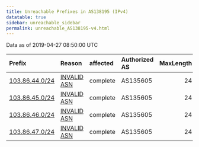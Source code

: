 ```yaml
---
title: Unreachable Prefixes in AS138195 (IPv4)
datatable: true
sidebar: unreachable_sidebar
permalink: unreachable_AS138195-v4.html
---
```


Data as of 2019-04-27 08:50:00 UTC


<div class="datatable-begin"></div>

| Prefix                                                 | Reason                                                                                                 | affected   | Authorized AS   |   MaxLength | Anchor                                       |   unreachable /24s |
|:-------------------------------------------------------|:-------------------------------------------------------------------------------------------------------|:-----------|:----------------|------------:|:---------------------------------------------|-------------------:|
| [103.86.44.0/24](https://stat.ripe.net/103.86.44.0/24) | [INVALID ASN](https://rpki-validator.ripe.net/announcement-preview?asn=AS138195&prefix=103.86.44.0/24) | complete   | AS135605        |          24 | [APNIC](unreachable_APNIC_RPKI_Root-v4.html) |                  1 |
| [103.86.45.0/24](https://stat.ripe.net/103.86.45.0/24) | [INVALID ASN](https://rpki-validator.ripe.net/announcement-preview?asn=AS138195&prefix=103.86.45.0/24) | complete   | AS135605        |          24 | [APNIC](unreachable_APNIC_RPKI_Root-v4.html) |                  1 |
| [103.86.46.0/24](https://stat.ripe.net/103.86.46.0/24) | [INVALID ASN](https://rpki-validator.ripe.net/announcement-preview?asn=AS138195&prefix=103.86.46.0/24) | complete   | AS135605        |          24 | [APNIC](unreachable_APNIC_RPKI_Root-v4.html) |                  1 |
| [103.86.47.0/24](https://stat.ripe.net/103.86.47.0/24) | [INVALID ASN](https://rpki-validator.ripe.net/announcement-preview?asn=AS138195&prefix=103.86.47.0/24) | complete   | AS135605        |          24 | [APNIC](unreachable_APNIC_RPKI_Root-v4.html) |                  1 |

<div class="datatable-end"></div>
